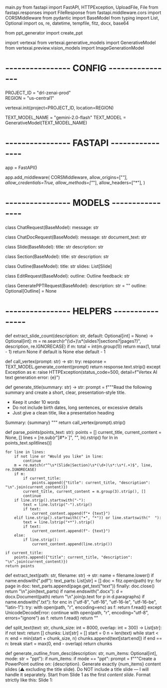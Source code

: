 main.py
from fastapi import FastAPI, HTTPException, UploadFile, File
from fastapi.responses import FileResponse
from fastapi.middleware.cors import CORSMiddleware
from pydantic import BaseModel
from typing import List, Optional
import os, re, datetime, tempfile, fitz, docx, base64

from ppt_generator import create_ppt

import vertexai
from vertexai.generative_models import GenerativeModel
from vertexai.preview.vision_models import ImageGenerationModel

# ---------------- CONFIG ----------------
PROJECT_ID = "drl-zenai-prod"  
REGION = "us-central1"

vertexai.init(project=PROJECT_ID, location=REGION)

TEXT_MODEL_NAME = "gemini-2.0-flash"
TEXT_MODEL = GenerativeModel(TEXT_MODEL_NAME)



# ---------------- FASTAPI ----------------
app = FastAPI()

app.add_middleware(
    CORSMiddleware,
    allow_origins=["*"],
    allow_credentials=True,
    allow_methods=["*"],
    allow_headers=["*"],
)

# ---------------- MODELS ----------------
class ChatRequest(BaseModel):
    message: str

class ChatDocRequest(BaseModel):
    message: str
    document_text: str

class Slide(BaseModel):
    title: str
    description: str

class Section(BaseModel):
    title: str
    description: str

class Outline(BaseModel):
    title: str
    slides: List[Slide]


class EditRequest(BaseModel):
    outline: Outline
    feedback: str



class GeneratePPTRequest(BaseModel):
    description: str = ""
    outline: Optional[Outline] = None




# ---------------- HELPERS ----------------
def extract_slide_count(description: str, default: Optional[int] = None) -> Optional[int]:
    m = re.search(r"(\d+)\s*(slides?|sections?|pages?)", description, re.IGNORECASE)
    if m:
        total = int(m.group(1))
        return max(1, total - 1)
    return None if default is None else default - 1

def call_vertex(prompt: str) -> str:
    try:
        response = TEXT_MODEL.generate_content(prompt)
        return response.text.strip()
    except Exception as e:
        raise HTTPException(status_code=500, detail=f"Vertex AI text generation error: {e}")

def generate_title(summary: str) -> str:
    prompt = f"""Read the following summary and create a short, clear, presentation-style title.
- Keep it under 10 words
- Do not include birth dates, long sentences, or excessive details
- Just give a clean title, like a presentation heading

Summary:
{summary}
"""
    return call_vertex(prompt).strip()

def parse_points(points_text: str):
    points = []
    current_title, current_content = None, []
    lines = [re.sub(r"[#*>`]", "", ln).rstrip() for ln in points_text.splitlines()]

    for line in lines:
        if not line or "Would you like" in line:
            continue
        m = re.match(r"^\s*(Slide|Section)\s*(\d+)\s*:\s*(.+)$", line, re.IGNORECASE)
        if m:
            if current_title:
                points.append({"title": current_title, "description": "\n".join(current_content)})
            current_title, current_content = m.group(3).strip(), []
            continue
        if line.strip().startswith("-"):
            text = line.lstrip("-").strip()
            if text:
                current_content.append(f"• {text}")
        elif line.strip().startswith(("•", "*")) or line.startswith("  "):
            text = line.lstrip("•*").strip()
            if text:
                current_content.append(f"- {text}")
        else:
            if line.strip():
                current_content.append(line.strip())

    if current_title:
        points.append({"title": current_title, "description": "\n".join(current_content)})
    return points

def extract_text(path: str, filename: str) -> str:
    name = filename.lower()
    if name.endswith(".pdf"):
        text_parts: List[str] = []
        doc = fitz.open(path)
        try:
            for page in doc:
                text_parts.append(page.get_text("text"))
        finally:
            doc.close()
        return "\n".join(text_parts)
    if name.endswith(".docx"):
        d = docx.Document(path)
        return "\n".join(p.text for p in d.paragraphs)
    if name.endswith(".txt"):
        for enc in ("utf-8", "utf-16", "utf-16-le", "utf-16-be", "latin-1"):
            try:
                with open(path, "r", encoding=enc) as f:
                    return f.read()
            except UnicodeDecodeError:
                continue
        with open(path, "r", encoding="utf-8", errors="ignore") as f:
            return f.read()
    return ""

def split_text(text: str, chunk_size: int = 8000, overlap: int = 300) -> List[str]:
    if not text:
        return []
    chunks: List[str] = []
    start = 0
    n = len(text)
    while start < n:
        end = min(start + chunk_size, n)
        chunks.append(text[start:end])
        if end == n:
            break
        start = max(0, end - overlap)
    return chunks

def generate_outline_from_desc(description: str, num_items: Optional[int], mode: str = "ppt"):
    if num_items:
        if mode == "ppt":
            prompt = f"""Create a PowerPoint outline on: {description}.
Generate exactly {num_items} content slides (⚠️ excluding the title slide).
Do NOT include a title slide — I will handle it separately.
Start from Slide 1 as the first *content slide*.
Format strictly like this:
Slide 1: <Title>
- Bullet
- Bullet
- Bullet
"""
        else:
            prompt = f"""Create a detailed Document outline on: {description}.
Generate exactly {num_items} sections (treat each section as roughly one page).
Each section should have:
- A section title
- 2–3 descriptive paragraphs (5–7 sentences each).
Do NOT use bullet points.
Format strictly like this:
Section 1: <Title>
<Paragraph 1>
<Paragraph 2>
<Paragraph 3>
"""
    else:
        if mode == "ppt":
            prompt = f"""Create a PowerPoint outline on: {description}.
Decide the most appropriate number of content slides (⚠️ excluding the title slide).
Each slide should have a short title and 3–4 bullet points.
The short title should be a single line not a double line
Do NOT include a title slide — I will handle it separately.
Format strictly like this:
Slide 1: <Title>
- Bullet
- Bullet
- Bullet
"""
        else:
            prompt = f"""Create a detailed Document outline on: {description}.
Decide the most appropriate number of sections (treat each section as roughly one page).
Each section should have:
- A section title
- 2–3 descriptive paragraphs (5–7 sentences each).
Do NOT use bullet points.
Format strictly like this:
Section 1: <Title>
<Paragraphs...>
"""
    points_text = call_vertex(prompt)
    return parse_points(points_text)

def summarize_long_text(full_text: str) -> str:
    chunks = split_text(full_text)
    if len(chunks) <= 1:
        return call_vertex(f"Summarize the following text in detail:\n\n{full_text}")
    partial_summaries = []
    for idx, ch in enumerate(chunks, start=1):
        mapped = call_vertex(f"Summarize this part of a longer document:\n\n{ch}")
        partial_summaries.append(f"Chunk {idx}:\n{mapped.strip()}")
    combined = "\n\n".join(partial_summaries)
    return call_vertex(f"Combine these summaries into one clean, well-structured summary:\n\n{combined}")

def sanitize_filename(name: str) -> str:
    return re.sub(r'[^A-Za-z0-9_.-]', '_', name)

def clean_title(title: str) -> str:
    return re.sub(r"\s*\(.*?\)", "", title).strip()

def save_temp_image(image_bytes, idx, title):
    output_dir = os.path.join(os.path.dirname(__file__), "generated_files", "images")
    os.makedirs(output_dir, exist_ok=True)
    safe_title = re.sub(r'[^A-Za-z0-9_.-]', '_', title)[:30]
    filename = f"{safe_title}_{idx}.png"
    filepath = os.path.join(output_dir, filename)
    with open(filepath, "wb") as f:
        f.write(image_bytes)
    return filepath

def should_generate_image(title: str, description: str) -> bool:
    """
    Decide if a slide/section really needs an image.
    Images should only be generated when a visual will
    add significant clarity (e.g., charts, diagrams, processes, comparisons).
    Avoid images for generic intro, text-heavy, or conclusion slides.
    """
    prompt = f"""
    You are deciding if an image is TRULY necessary for a presentation slide.

    Title: {title}
    Content: {description}

    Rules:
    - Say "YES" ONLY if a clear visual, diagram, chart, or illustration
      would help explain this content.
    - Say "NO" for general text slides, introductions, conclusions,
      or content that does not need a visual.
    - Avoid making every slide have an image.

    Answer strictly with YES or NO.
    """

    try:
        decision = call_vertex(prompt).strip().upper()
        return decision.startswith("Y")
    except:
        return False





# ---------------- ROUTES ----------------
@app.post("/chat")
def chat(req: ChatRequest):
    reply = call_vertex(req.message)
    return {"response": reply}

@app.post("/upload/")
async def upload(file: UploadFile = File(...)):
    with tempfile.NamedTemporaryFile(delete=False) as tmp:
        tmp.write(await file.read())
        tmp_path = tmp.name
    try:
        text = extract_text(tmp_path, file.filename)
    finally:
        try: os.remove(tmp_path)
        except Exception: pass
    if not text or not text.strip():
        raise HTTPException(status_code=400, detail="Unsupported, empty, or unreadable file content.")
    try:
        summary = summarize_long_text(text)
        title = generate_title(summary) or os.path.splitext(file.filename)[0]
        return {
            "filename": file.filename,
            "chars": len(text),
            "chunks": len(split_text(text)),
            "title": title,
            "summary": summary,
        }
    except Exception as e:
        raise HTTPException(status_code=502, detail=f"Summarization failed: {e}")

@app.post("/generate-ppt-outline")
def generate_ppt_outline(request: GeneratePPTRequest):
    title = generate_title(request.description)
    num_content_slides = extract_slide_count(request.description, default=None)
    points = generate_outline_from_desc(request.description, num_content_slides, mode="ppt")
    return {"title": title, "slides": points}

@app.post("/generate-ppt")
def generate_ppt(req: GeneratePPTRequest):
    if req.outline:
        title = clean_title(req.outline.title) or "Presentation"
        points = [{"title": clean_title(s.title), "description": s.description} for s in req.outline.slides]
    else:
        title = clean_title(generate_title(req.description))
        num_content_slides = extract_slide_count(req.description, default=None)
        points = generate_outline_from_desc(req.description, num_content_slides, mode="ppt")


    output_dir = os.path.join(os.path.dirname(__file__), "generated_files")
    os.makedirs(output_dir, exist_ok=True)
    filename = os.path.join(output_dir, f"{sanitize_filename(title)}.pptx")

    create_ppt(title, points, filename=filename)

    return FileResponse(filename,
        media_type="application/vnd.openxmlformats-officedocument.presentationml.presentation",
        filename=os.path.basename(filename)
    )





@app.post("/chat-doc")
def chat_with_doc(req: ChatDocRequest):
    prompt = f"""
    You are an assistant answering based only on the provided document.
    Document:
    {req.document_text}

    Question:
    {req.message}

    Answer clearly and concisely using only the document content.
    """
    try:
        reply = call_vertex(prompt)
        return {"response": reply}
    except Exception as e:
        raise HTTPException(status_code=500, detail=f"Chat-with-doc failed: {e}")



@app.get("/health")
def health():
    return {"status": "ok", "text_model": TEXT_MODEL_NAME}

@app.post("/edit-ppt-outline")
def edit_ppt_outline(req: EditRequest):
    outline_text = "\n".join(
        [f"Slide {i+1}: {s.title}\n{s.description}" for i, s in enumerate(req.outline.slides)]
    )
    prompt = f"""
    You are an assistant improving a PowerPoint outline.

    Current Outline:
    Title: {req.outline.title}
    {outline_text}

    Feedback:
    {req.feedback}

    Task:
    - Apply the feedback to refine/improve the outline.
    - Return the updated outline with the same format:
      Slide 1: <Title>
      - Bullet
      - Bullet
    - Do NOT add a title slide (I will handle it).
    """
    try:
        updated_points = parse_points(call_vertex(prompt))
        return {"title": req.outline.title, "slides": updated_points}
    except Exception as e:
        raise HTTPException(status_code=500, detail=f"PPT outline editing failed: {e}")

app.py
import copy
import requests
import streamlit as st

BACKEND_URL = "http://127.0.0.1:8000"

st.set_page_config(page_title="AI Productivity Suite", layout="wide")
st.title("AI Productivity Suite")

# ---------------- Helpers ----------------
def extract_filename_from_cd(resp):
    cd = resp.headers.get("content-disposition", "")
    if "filename=" in cd:
        return cd.split("filename=")[-1].strip().strip('"')
    return None

def render_outline_preview(outline_data):
    if not outline_data:
        st.info("No outline available.")
        return False

    title = outline_data.get("title", "Untitled")
    slides = outline_data.get("slides", [])
    st.subheader(f"📝 Preview Outline: {title}")

    for idx, slide in enumerate(slides, start=1):
        with st.expander(f"Slide {idx}: {slide.get('title', f'Slide {idx}')}", expanded=False):
            st.markdown(slide.get("description", "").replace("\n", "\n\n"))

    return len(slides) > 0


# ---------------- STATE ----------------
defaults = {
    "messages": [],            # general chat
    "outline_chat": None,      # ppt outline
    "generated_files": [],     # past generated files
    "summary_text": None,      # uploaded doc summary
    "summary_title": None,     # uploaded doc title
    "doc_chat_history": [],    # chat with doc
}
for key, val in defaults.items():
    if key not in st.session_state:
        st.session_state[key] = val


# ---------------- DISPLAY PAST CHAT ----------------
for role, content in st.session_state.messages:
    with st.chat_message(role):
        st.markdown(content)

for role, content in st.session_state.doc_chat_history:
    with st.chat_message(role):
        st.markdown(content)


# ---------------- FILE UPLOAD SECTION ----------------
uploaded_file = st.file_uploader("📂 Upload a document", type=["pdf", "docx", "txt"])

if uploaded_file is not None:
    with st.spinner("Processing uploaded file..."):
        files = {"file": (uploaded_file.name, uploaded_file.getvalue(), uploaded_file.type or "application/octet-stream")}
        try:
            res = requests.post(f"{BACKEND_URL}/upload/", files=files, timeout=180)
        except Exception as e:
            st.error(f"❌ Summarizer backend error: {e}")
            res = None

    if res and res.status_code == 200:
        data = res.json()
        st.session_state.summary_text = data.get("summary", "")
        st.session_state.summary_title = data.get("title", "Summary")
        st.success(f"✅ Document uploaded! Suggested Title: **{st.session_state.summary_title}**. You can now chat with it.")


# ---------------- ONE CHAT INPUT ----------------
if prompt := st.chat_input("💬 Type a message (general chat or ask about uploaded doc)..."):

    if st.session_state.summary_text:  
        # Doc chat mode
        if any(word in prompt.lower() for word in ["ppt", "slides", "presentation"]):
            # User asked for PPT from doc → generate ppt outline
            with st.spinner("Generating PPT outline from uploaded document..."):
                resp = requests.post(
                    f"{BACKEND_URL}/generate-ppt-outline",
                    json={"description": st.session_state.summary_text + "\n\n" + prompt},
                    timeout=180,
                )
                if resp.status_code == 200:
                    outline_data = resp.json()
                    outline_data["title"] = st.session_state.summary_title
                    st.session_state.outline_chat = outline_data
                    st.session_state.doc_chat_history.append(("assistant", "✅ Generated PPT outline from document. Preview below."))
                else:
                    st.session_state.doc_chat_history.append(("assistant", f"❌ PPT outline failed: {resp.text}"))
        else:
            # Normal doc chat
            st.session_state.doc_chat_history.append(("user", prompt))
            try:
                resp = requests.post(
                    f"{BACKEND_URL}/chat-doc",
                    json={"message": prompt, "document_text": st.session_state.summary_text},
                    timeout=120,
                )
                if resp.status_code == 200:
                    answer = resp.json().get("response", "⚠️ No answer")
                else:
                    answer = f"❌ Error: {resp.status_code} — {resp.text}"
                st.session_state.doc_chat_history.append(("assistant", answer))
            except Exception as e:
                st.session_state.doc_chat_history.append(("assistant", f"⚠️ Backend error: {e}"))

    else:  
        # Normal chat / PPT requests
        st.session_state.messages.append(("user", prompt))
        text = prompt.lower()

        try:
            if "ppt" in text or "presentation" in text or "slides" in text:
                with st.spinner("Generating PPT outline..."):
                    resp = requests.post(f"{BACKEND_URL}/generate-ppt-outline", json={"description": prompt}, timeout=120)
                    if resp.status_code == 200:
                        st.session_state.outline_chat = resp.json()
                        st.session_state.messages.append(("assistant", "✅ PPT outline generated! Preview below."))
                    else:
                        st.session_state.messages.append(("assistant", f"❌ PPT outline failed: {resp.text}"))
            else:
                resp = requests.post(f"{BACKEND_URL}/chat", json={"message": prompt}, timeout=60)
                bot_reply = resp.json().get("response", "⚠️ Error")
                st.session_state.messages.append(("assistant", bot_reply))
        except Exception as e:
            st.session_state.messages.append(("assistant", f"⚠️ Backend error: {e}"))

    st.rerun()


# ---------------- OUTLINE PREVIEW + ACTIONS ----------------
if st.session_state.outline_chat:
    outline = st.session_state.outline_chat
    render_outline_preview(outline)

    new_title = st.text_input("📌 Edit Title", value=outline.get("title", "Untitled"))
    feedback_box = st.text_area("✏️ Feedback for outline (optional):", value="")

    col1, col2 = st.columns(2)

    with col1:
        if st.button("🔄 Apply Feedback"):
            with st.spinner("Updating outline..."):
                try:
                    edit_payload = {"outline": outline, "feedback": feedback_box}
                    resp = requests.post(f"{BACKEND_URL}/edit-ppt-outline", json=edit_payload, timeout=120)
                    if resp.status_code == 200:
                        updated_outline = resp.json()
                        updated_outline["title"] = new_title.strip() if new_title else updated_outline["title"]
                        st.session_state.outline_chat = updated_outline
                        st.success("✅ Outline updated!")
                        st.rerun()
                    else:
                        st.error(f"❌ Edit failed: {resp.status_code} — {resp.text}")
                except Exception as e:
                    st.error(f"❌ Edit error: {e}")

    with col2:
        if st.button("✅ Generate PPT"):
            with st.spinner("Generating PPT..."):
                try:
                    outline_to_send = copy.deepcopy(outline)
                    outline_to_send["title"] = new_title.strip() if new_title else outline_to_send["title"]

                    resp = requests.post(f"{BACKEND_URL}/generate-ppt", json={"outline": outline_to_send}, timeout=180)
                    if resp.status_code == 200:
                        filename = extract_filename_from_cd(resp) or "presentation.pptx"
                        st.success("✅ PPT generated successfully!")
                        st.download_button(
                            "⬇️ Download PPT",
                            data=resp.content,
                            file_name=filename,
                            mime="application/vnd.openxmlformats-officedocument.presentationml.presentation",
                        )
                        st.session_state.generated_files.append({
                            "type": "ppt",
                            "filename": filename,
                            "content": resp.content,
                        })
                        st.session_state.outline_chat = None
                    else:
                        st.error(f"❌ PPT generation failed: {resp.status_code} — {resp.text}")
                except Exception as e:
                    st.error(f"❌ PPT generation error: {e}")

ppt_generator.py
from pptx import Presentation
from pptx.util import Pt, Inches
from pptx.dml.color import RGBColor
from pptx.enum.text import PP_ALIGN, MSO_AUTO_SIZE, MSO_VERTICAL_ANCHOR
import re
from PIL import Image

def clean_title_text(title: str) -> str:
    """Clean up titles for slides."""
    if not title:
        return "Presentation"
    title = re.sub(r"\s+", " ", title.strip())
    return title

def resize_image(image_path, max_width=800, max_height=600):
    """Resize image to fit inside max_width × max_height (in pixels)."""
    try:
        img = Image.open(image_path)
        img.thumbnail((max_width, max_height))
        resized_path = image_path.replace(".png", "_resized.png")
        img.save(resized_path, "PNG")
        return resized_path
    except Exception as e:
        print(f"⚠️ Could not resize image {image_path}: {e}")
        return image_path

def create_ppt(title, points, filename="output.pptx", images=None):
    prs = Presentation()

    # Brand Colors
    PRIMARY_PURPLE = RGBColor(94, 42, 132)
    SECONDARY_TEAL = RGBColor(0, 185, 163)
    TEXT_DARK = RGBColor(40, 40, 40)
    BG_LIGHT = RGBColor(244, 244, 244)

    title = clean_title_text(title)

    # Title Slide
    slide_layout = prs.slide_layouts[5]  # blank
    slide = prs.slides.add_slide(slide_layout)
    fill = slide.background.fill
    fill.solid()
    fill.fore_color.rgb = PRIMARY_PURPLE

    # Title TextBox
    left, top, width, height = Inches(1), Inches(2), Inches(8), Inches(3)
    textbox = slide.shapes.add_textbox(left, top, width, height)
    tf = textbox.text_frame
    tf.word_wrap = True
    tf.auto_size = MSO_AUTO_SIZE.TEXT_TO_FIT_SHAPE
    tf.vertical_anchor = MSO_VERTICAL_ANCHOR.MIDDLE
    p = tf.add_paragraph()
    p.text = title
    p.font.size = Pt(40)
    p.font.bold = True
    p.font.color.rgb = RGBColor(255, 255, 255)
    p.alignment = PP_ALIGN.CENTER

    # Content Slides
    for idx, item in enumerate(points, start=1):
        key_point = clean_title_text(item.get("title", ""))
        description = item.get("description", "")

        slide = prs.slides.add_slide(prs.slide_layouts[5])

        # Alternate background
        bg_color = BG_LIGHT if idx % 2 == 0 else RGBColor(255, 255, 255)
        fill = slide.background.fill
        fill.solid()
        fill.fore_color.rgb = bg_color

        # Title
        left, top, width, height = Inches(0.8), Inches(0.5), Inches(8), Inches(1.5)
        textbox = slide.shapes.add_textbox(left, top, width, height)
        tf = textbox.text_frame
        tf.word_wrap = True
        tf.auto_size = MSO_AUTO_SIZE.TEXT_TO_FIT_SHAPE
        tf.vertical_anchor = MSO_VERTICAL_ANCHOR.MIDDLE
        p = tf.add_paragraph()
        p.text = key_point
        p.font.size = Pt(30)
        p.font.bold = True
        p.font.color.rgb = PRIMARY_PURPLE
        p.alignment = PP_ALIGN.LEFT

        # Accent underline
        shape = slide.shapes.add_shape(
            1, Inches(0.8), Inches(1.6), Inches(3), Inches(0.1)
        )
        shape.fill.solid()
        shape.fill.fore_color.rgb = SECONDARY_TEAL
        shape.line.fill.background()

        # Description bullets
        if description:
            left, top, width, height = Inches(1), Inches(2.2), Inches(5), Inches(4)
            textbox = slide.shapes.add_textbox(left, top, width, height)
            tf = textbox.text_frame
            tf.word_wrap = True
            for line in description.split("\n"):
                if line.strip():
                    bullet = tf.add_paragraph()
                    bullet.text = line.strip()
                    bullet.font.size = Pt(22)
                    bullet.font.color.rgb = TEXT_DARK
                    bullet.level = 0

        # Add image if available
        if images and idx - 1 < len(images) and images[idx - 1]:
            try:
                img_path = resize_image(images[idx - 1], max_width=800, max_height=600)
                slide.shapes.add_picture(img_path, Inches(6), Inches(2.2), Inches(3.5), Inches(3))
            except Exception as e:
                print(f"⚠️ Could not add image to slide {idx}: {e}")

        # Footer watermark
        textbox = slide.shapes.add_textbox(Inches(0.5), Inches(6.8), Inches(8), Inches(0.3))
        tf = textbox.text_frame
        p = tf.add_paragraph()
        p.text = "Generated with AI"
        p.font.size = Pt(10)
        p.font.color.rgb = RGBColor(150, 150, 150)
        p.alignment = PP_ALIGN.RIGHT

    prs.save(filename)
    return filename
